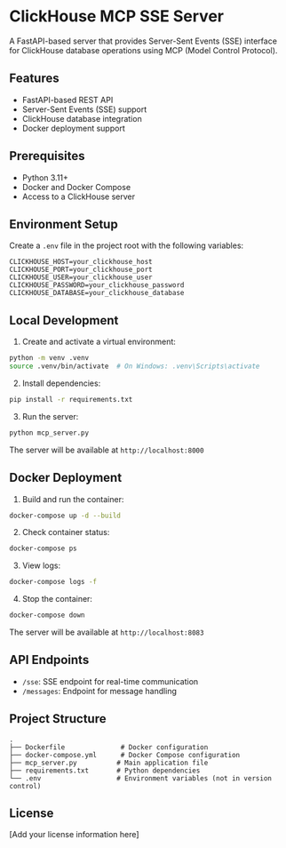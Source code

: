 # ClickHouse MCP SSE Server

A FastAPI-based server that provides Server-Sent Events (SSE) interface for ClickHouse database operations using MCP (Model Control Protocol).

## Features

- FastAPI-based REST API
- Server-Sent Events (SSE) support
- ClickHouse database integration
- Docker deployment support

## Prerequisites

- Python 3.11+
- Docker and Docker Compose
- Access to a ClickHouse server

## Environment Setup

Create a `.env` file in the project root with the following variables:

```env
CLICKHOUSE_HOST=your_clickhouse_host
CLICKHOUSE_PORT=your_clickhouse_port
CLICKHOUSE_USER=your_clickhouse_user
CLICKHOUSE_PASSWORD=your_clickhouse_password
CLICKHOUSE_DATABASE=your_clickhouse_database
```

## Local Development

1. Create and activate a virtual environment:

```bash
python -m venv .venv
source .venv/bin/activate  # On Windows: .venv\Scripts\activate
```

2. Install dependencies:

```bash
pip install -r requirements.txt
```

3. Run the server:

```bash
python mcp_server.py
```

The server will be available at `http://localhost:8000`

## Docker Deployment

1. Build and run the container:

```bash
docker-compose up -d --build
```

2. Check container status:

```bash
docker-compose ps
```

3. View logs:

```bash
docker-compose logs -f
```

4. Stop the container:

```bash
docker-compose down
```

The server will be available at `http://localhost:8083`

## API Endpoints

- `/sse`: SSE endpoint for real-time communication
- `/messages`: Endpoint for message handling

## Project Structure

```
.
├── Dockerfile              # Docker configuration
├── docker-compose.yml      # Docker Compose configuration
├── mcp_server.py          # Main application file
├── requirements.txt       # Python dependencies
└── .env                   # Environment variables (not in version control)
```

## License

[Add your license information here]
